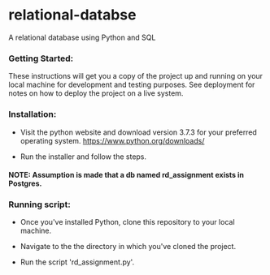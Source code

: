 # relational-databse
A relational database using Python and SQL

### Getting Started:
These instructions will get you a copy of the project up and running on your
local machine for development and
testing purposes. See deployment for notes on how to deploy the project on a
live system.

### Installation:
- Visit the python website and download version 3.7.3 for your preferred
operating system.
https://www.python.org/downloads/

- Run the installer and follow the steps.

#### NOTE: Assumption is made that a db named rd_assignment exists in Postgres.

### Running script:
- Once you've installed Python, clone this repository to your local machine.

- Navigate to the the directory in which you've cloned the project.

- Run the script 'rd_assignment.py'.
